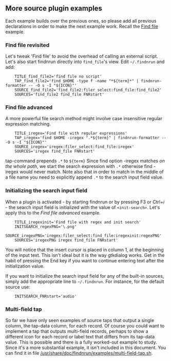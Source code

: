 ## More source plugin examples

Each example builds over the previous ones, so please add all previous declarations in order to make the next example work. Recall the [Find file](plugin.md) example.

### Find file revisited

Let's tweak 'Find file' to avoid the overhead of calling an external script. Let's also start findnrun directly into `find_file`'s view. Edit `~/.findnrun` and add:
```
    TITLE_find_file2='find file no script'
    TAP_find_file2='find $HOME -type f -name "*${term}*" | findnrun-formatter -- -O s -I "${ICON}"'
    SOURCE_find_file2='find_file2:filer_select:find_file:find_file2'
    SOURCES='find_file2 find_file FNRstart'
```

### Find file advanced

A more powerful file search method might involve case insensitive regular expression matching.
```
    TITLE_iregex='Find file with regular expressions'
    TAP_iregex='find $HOME -iregex ".*${term}" | findnrun-formatter -- -O s -I "${ICON}"'
    SOURCE_iregex='iregex:filer_select:find_file:iregex'
    SOURCES='iregex find_file FNRstart'
```

tap-command prepends `.*` to `${term}`
Since find option -iregex matches _on the whole path_, we start the search expression with `.*` otherwise find -iregex would never match. Note also that in order to match in the middle of a file name you need to explicitly append `.*` to the search input field value.

### Initializing the search input field

When a plugin is activated - by starting findnrun or by pressing F3 or Ctrl+_i_ - the search input field is initialized with the value of `<init-search>`. Let's apply this to the _Find file advanced_ example.
```
    TITLE_iregexinit='Find file with regex and init search'
    INITSEARCH_regexPNG='\.png'
    SOURCE_iregexPNG='iregex:filer_select:find_file:iregexinit:regexPNG'
    SOURCES='iregexPNG iregex find_file FNRstart'
```

You will notice that the insert cursor is placed in column 1, at the beginning of the input text. This isn't ideal but it is the way gtkdialog works. Get in the habit of pressing the End key if you want to continue entering text after the initialization value.

If you want to initialize the search input field for any of the built-in sources, simply add the appropriate line to `~/.findnrun`. For instance, for the default source use:
```
    INITSEARCH_FNRstart='audio'
```

### Multi-field tap

So far we have only seen examples of source taps that output a single column, the tap-data column, for each record. Of course you could want to implement a tap that outputs multi-field records, perhaps to show a different icon for each record or label text that differs from its tap-data value. This is possible and there is a fully worked-out example to study. Since it's a more substantial example, it isn't included in this document. You can find it in file [/usr/share/doc/findnrun/examples/multi-field-tap.sh](examples/multi-field-tap.sh).
